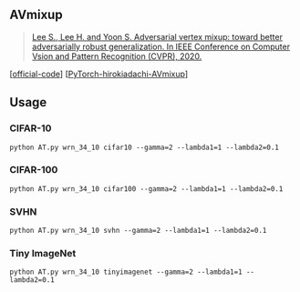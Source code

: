 


## AVmixup


> [Lee S., Lee H. and Yoon S. Adversarial vertex mixup: toward better adversarially robust generalization. In IEEE Conference on Computer Vsion and Pattern Recognition (CVPR), 2020.](https://arxiv.org/abs/2003.02484v3#:~:text=Adversarial%20Vertex%20mixup%20%28AVmixup%29%2C%20a%20soft-labeled%20data%20augmentation,and%20show%20that%20AVmixup%20significantly%20improves%20the%20robust)

[[official-code](https://github.com/xuyinhu/AVmixup)]
[[PyTorch-hirokiadachi-AVmixup](https://github.com/hirokiadachi/Adversarial-vertex-mixup-pytorch)]



## Usage

### CIFAR-10

    python AT.py wrn_34_10 cifar10 --gamma=2 --lambda1=1 --lambda2=0.1

### CIFAR-100

    python AT.py wrn_34_10 cifar100 --gamma=2 --lambda1=1 --lambda2=0.1

### SVHN

    python AT.py wrn_34_10 svhn --gamma=2 --lambda1=1 --lambda2=0.1

### Tiny ImageNet

    python AT.py wrn_34_10 tinyimagenet --gamma=2 --lambda1=1 --lambda2=0.1
